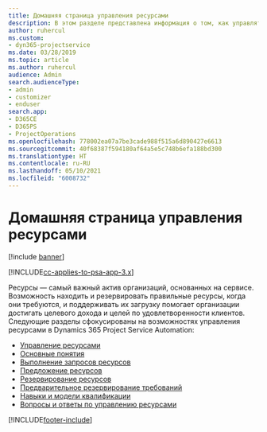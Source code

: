```yaml
---
title: Домашняя страница управления ресурсами
description: В этом разделе представлена информация о том, как управлять ресурсами.
author: ruhercul
ms.custom:
- dyn365-projectservice
ms.date: 03/28/2019
ms.topic: article
ms.author: ruhercul
audience: Admin
search.audienceType:
- admin
- customizer
- enduser
search.app:
- D365CE
- D365PS
- ProjectOperations
ms.openlocfilehash: 778002ea07a7be3cade988f515a6d890427e6613
ms.sourcegitcommit: 40f68387f594180af64a5e5c748b6efa188bd300
ms.translationtype: HT
ms.contentlocale: ru-RU
ms.lasthandoff: 05/10/2021
ms.locfileid: "6008732"
---
```

# <a name="resource-management-home-page"></a>Домашняя страница управления ресурсами

[!include [banner](../includes/psa-now-project-operations.md)]

[!INCLUDE[cc-applies-to-psa-app-3.x](../includes/cc-applies-to-psa-app-3x.md)]

Ресурсы — самый важный актив организаций, основанных на сервисе. Возможность находить и резервировать правильные ресурсы, когда они требуются, и поддерживать их загрузку помогает организации достигать целевого дохода и целей по удовлетворенности клиентов. Следующие разделы сфокусированы на возможностях управления ресурсами в Dynamics 365 Project Service Automation:

- [Управление ресурсами](manage-resources.md)
- [Основные понятия](reports-key-concepts.md)
- [Выполнение запросов ресурсов](resource-management-fulfill-requests.md)
- [Предложение ресурсов](resource-management-propose-resources.md)
- [Резервирование ресурсов](resource-management-book-resources-scheduleboard.md)
- [Предварительное резервирование требований](resource-management-softbook-requirements.md)
- [Навыки и модели квалификации](resource-management-skills-proficiency.md)
- [Вопросы и ответы по управлению ресурсами](resource-management-faq.md)


[!INCLUDE[footer-include](../includes/footer-banner.md)]